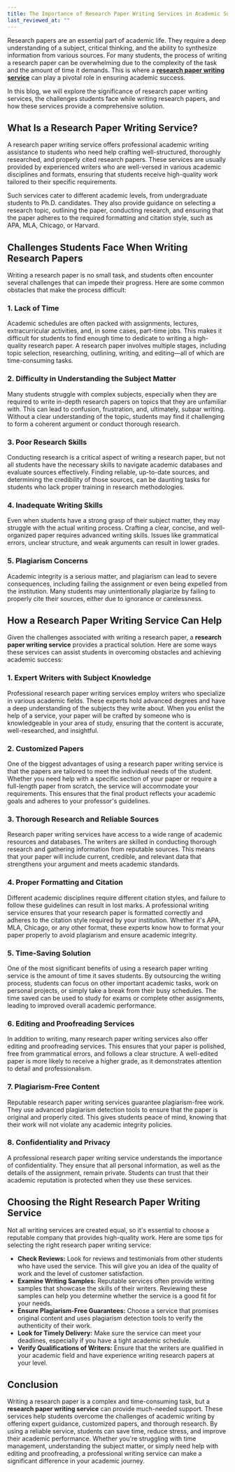 ```yaml
---
title: The Importance of Research Paper Writing Services in Academic Success
last_reviewed_at: ""
---
```

Research papers are an essential part of academic life. They require a deep understanding of a subject, critical thinking, and the ability to synthesize information from various sources. For many students, the process of writing a research paper can be overwhelming due to the complexity of the task and the amount of time it demands. This is where a **[research paper writing service](https://myassignmenthelp.co.uk/research-paper)** can play a pivotal role in ensuring academic success.

In this blog, we will explore the significance of research paper writing services, the challenges students face while writing research papers, and how these services provide a comprehensive solution.

## What Is a Research Paper Writing Service?

A research paper writing service offers professional academic writing assistance to students who need help crafting well-structured, thoroughly researched, and properly cited research papers. These services are usually provided by experienced writers who are well-versed in various academic disciplines and formats, ensuring that students receive high-quality work tailored to their specific requirements.

Such services cater to different academic levels, from undergraduate students to Ph.D. candidates. They also provide guidance on selecting a research topic, outlining the paper, conducting research, and ensuring that the paper adheres to the required formatting and citation style, such as APA, MLA, Chicago, or Harvard.

## Challenges Students Face When Writing Research Papers

Writing a research paper is no small task, and students often encounter several challenges that can impede their progress. Here are some common obstacles that make the process difficult:

### 1. Lack of Time

Academic schedules are often packed with assignments, lectures, extracurricular activities, and, in some cases, part-time jobs. This makes it difficult for students to find enough time to dedicate to writing a high-quality research paper. A research paper involves multiple stages, including topic selection, researching, outlining, writing, and editing—all of which are time-consuming tasks.

### 2. Difficulty in Understanding the Subject Matter

Many students struggle with complex subjects, especially when they are required to write in-depth research papers on topics that they are unfamiliar with. This can lead to confusion, frustration, and, ultimately, subpar writing. Without a clear understanding of the topic, students may find it challenging to form a coherent argument or conduct thorough research.

### 3. Poor Research Skills

Conducting research is a critical aspect of writing a research paper, but not all students have the necessary skills to navigate academic databases and evaluate sources effectively. Finding reliable, up-to-date sources, and determining the credibility of those sources, can be daunting tasks for students who lack proper training in research methodologies.

### 4. Inadequate Writing Skills

Even when students have a strong grasp of their subject matter, they may struggle with the actual writing process. Crafting a clear, concise, and well-organized paper requires advanced writing skills. Issues like grammatical errors, unclear structure, and weak arguments can result in lower grades.

### 5. Plagiarism Concerns

Academic integrity is a serious matter, and plagiarism can lead to severe consequences, including failing the assignment or even being expelled from the institution. Many students may unintentionally plagiarize by failing to properly cite their sources, either due to ignorance or carelessness.

## How a Research Paper Writing Service Can Help

Given the challenges associated with writing a research paper, a **research paper writing service** provides a practical solution. Here are some ways these services can assist students in overcoming obstacles and achieving academic success:

### 1. Expert Writers with Subject Knowledge

Professional research paper writing services employ writers who specialize in various academic fields. These experts hold advanced degrees and have a deep understanding of the subjects they write about. When you enlist the help of a service, your paper will be crafted by someone who is knowledgeable in your area of study, ensuring that the content is accurate, well-researched, and insightful.

### 2. Customized Papers

One of the biggest advantages of using a research paper writing service is that the papers are tailored to meet the individual needs of the student. Whether you need help with a specific section of your paper or require a full-length paper from scratch, the service will accommodate your requirements. This ensures that the final product reflects your academic goals and adheres to your professor's guidelines.

### 3. Thorough Research and Reliable Sources

Research paper writing services have access to a wide range of academic resources and databases. The writers are skilled in conducting thorough research and gathering information from reputable sources. This means that your paper will include current, credible, and relevant data that strengthens your argument and meets academic standards.

### 4. Proper Formatting and Citation

Different academic disciplines require different citation styles, and failure to follow these guidelines can result in lost marks. A professional writing service ensures that your research paper is formatted correctly and adheres to the citation style required by your institution. Whether it's APA, MLA, Chicago, or any other format, these experts know how to format your paper properly to avoid plagiarism and ensure academic integrity.

### 5. Time-Saving Solution

One of the most significant benefits of using a research paper writing service is the amount of time it saves students. By outsourcing the writing process, students can focus on other important academic tasks, work on personal projects, or simply take a break from their busy schedules. The time saved can be used to study for exams or complete other assignments, leading to improved overall academic performance.

### 6. Editing and Proofreading Services

In addition to writing, many research paper writing services also offer editing and proofreading services. This ensures that your paper is polished, free from grammatical errors, and follows a clear structure. A well-edited paper is more likely to receive a higher grade, as it demonstrates attention to detail and professionalism.

### 7. Plagiarism-Free Content

Reputable research paper writing services guarantee plagiarism-free work. They use advanced plagiarism detection tools to ensure that the paper is original and properly cited. This gives students peace of mind, knowing that their work will not violate any academic integrity policies.

### 8. Confidentiality and Privacy

A professional research paper writing service understands the importance of confidentiality. They ensure that all personal information, as well as the details of the assignment, remain private. Students can trust that their academic reputation is protected when they use these services.

## Choosing the Right Research Paper Writing Service

Not all writing services are created equal, so it's essential to choose a reputable company that provides high-quality work. Here are some tips for selecting the right research paper writing service:

* **Check Reviews:** Look for reviews and testimonials from other students who have used the service. This will give you an idea of the quality of work and the level of customer satisfaction.
* **Examine Writing Samples:** Reputable services often provide writing samples that showcase the skills of their writers. Reviewing these samples can help you determine whether the service is a good fit for your needs.
* **Ensure Plagiarism-Free Guarantees:** Choose a service that promises original content and uses plagiarism detection tools to verify the authenticity of their work.
* **Look for Timely Delivery:** Make sure the service can meet your deadlines, especially if you have a tight academic schedule.
* **Verify Qualifications of Writers:** Ensure that the writers are qualified in your academic field and have experience writing research papers at your level.

## Conclusion

Writing a research paper is a complex and time-consuming task, but a **research paper writing service** can provide much-needed support. These services help students overcome the challenges of academic writing by offering expert guidance, customized papers, and thorough research. By using a reliable service, students can save time, reduce stress, and improve their academic performance. Whether you're struggling with time management, understanding the subject matter, or simply need help with editing and proofreading, a professional writing service can make a significant difference in your academic journey.